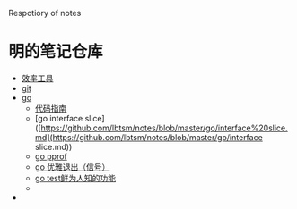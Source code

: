 Respotiory of notes

# 明的笔记仓库



* [效率工具](https://github.com/lbtsm/notes/tree/master/efficient)
* [git](https://github.com/lbtsm/notes/tree/master/git)
* [go](https://github.com/lbtsm/notes/tree/master/go)
  * [代码指南](https://github.com/lbtsm/notes/blob/master/go/code-guide.md)
  * [go interface slice]([https://github.com/lbtsm/notes/blob/master/go/interface%20slice.md](https://github.com/lbtsm/notes/blob/master/go/interface slice.md))
  * [go pprof]([https://github.com/lbtsm/notes/blob/master/go/Go%E4%BC%98%E9%9B%85%E7%9A%84%E9%80%80%E5%87%BA%E7%A8%8B%E5%BA%8F.docx](https://github.com/lbtsm/notes/blob/master/go/Go优雅的退出程序.docx))
  * [go 优雅退出（信号）]([https://github.com/lbtsm/notes/blob/master/go/Go%E4%BC%98%E9%9B%85%E7%9A%84%E9%80%80%E5%87%BA%E7%A8%8B%E5%BA%8F.docx](https://github.com/lbtsm/notes/blob/master/go/Go优雅的退出程序.docx))
  * [go test鲜为人知的功能]([https://github.com/lbtsm/notes/blob/master/go/Go%E4%BC%98%E9%9B%85%E7%9A%84%E9%80%80%E5%87%BA%E7%A8%8B%E5%BA%8F.docx](https://github.com/lbtsm/notes/blob/master/go/go-unknow-parts-of-the-test-package.md))
  * 
* 
